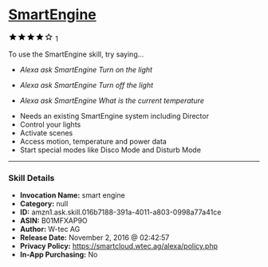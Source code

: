 # [SmartEngine](http://alexa.amazon.com/#skills/amzn1.ask.skill.016b7188-391a-4011-a803-0998a77a41ce)
![4 stars](../../images/ic_star_black_18dp_1x.png)![4 stars](../../images/ic_star_black_18dp_1x.png)![4 stars](../../images/ic_star_black_18dp_1x.png)![4 stars](../../images/ic_star_black_18dp_1x.png)![4 stars](../../images/ic_star_border_black_18dp_1x.png) 1

To use the SmartEngine skill, try saying...

* *Alexa ask SmartEngine Turn on the light*

* *Alexa ask SmartEngine Turn off the light*

* *Alexa ask SmartEngine What is the current temperature*

- Needs an existing SmartEngine system including Director
- Control your lights
- Activate scenes
- Access motion, temperature and power data
- Start special modes like Disco Mode and Disturb Mode

***

### Skill Details

* **Invocation Name:** smart engine
* **Category:** null
* **ID:** amzn1.ask.skill.016b7188-391a-4011-a803-0998a77a41ce
* **ASIN:** B01MFXAP9O
* **Author:** W-tec AG
* **Release Date:** November 2, 2016 @ 02:42:57
* **Privacy Policy:** https://smartcloud.wtec.ag/alexa/policy.php
* **In-App Purchasing:** No
